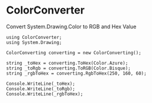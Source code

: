 # ColorConverter
Convert System.Drawing.Color to RGB and Hex Value

```
using ColorConverter;
using System.Drawing;
```

```
ColorConverting converting = new ColorConverting();

string _toHex = converting.ToHex(Color.Azure);
string _toRgb = converting.ToRGB(Color.Bisque);
string _rgbToHex = converting.RgbToHex(250, 160, 60);

Console.WriteLine(_toHex);
Console.WriteLine(_toRgb);
Console.WriteLine(_rgbToHex);
```
